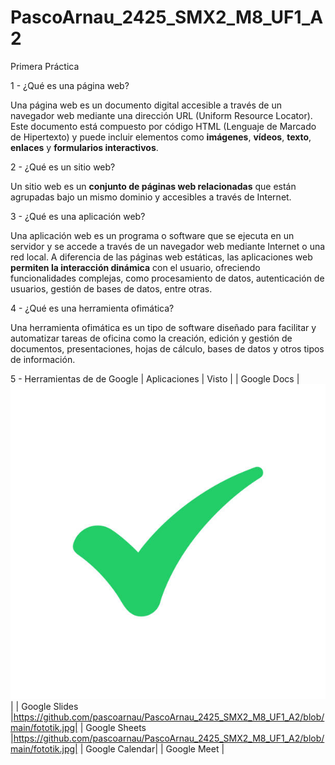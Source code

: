 # PascoArnau_2425_SMX2_M8_UF1_A2
Primera Práctica

1 - ¿Qué es una página web?

Una página web es un documento digital accesible a través de un navegador web mediante una dirección URL (Uniform Resource Locator). Este documento está compuesto por código HTML (Lenguaje de Marcado de Hipertexto) y puede incluir elementos como **imágenes**, **vídeos**, **texto**, **enlaces** y **formularios interactivos**. 

2 - ¿Qué es un sitio web?

Un sitio web es un **conjunto de páginas web relacionadas** que están agrupadas bajo un mismo dominio y accesibles a través de Internet.

3 - ¿Qué es una aplicación web?

Una aplicación web es un programa o software que se ejecuta en un servidor y se accede a través de un navegador web mediante Internet o una red local. A diferencia de las páginas web estáticas, las aplicaciones web **permiten la interacción dinámica** con el usuario, ofreciendo funcionalidades complejas, como procesamiento de datos, autenticación de usuarios, gestión de bases de datos, entre otras.

4 - ¿Qué es una herramienta ofimática?

Una herramienta ofimática es un tipo de software diseñado para facilitar y automatizar tareas de oficina como la creación, edición y gestión de documentos, presentaciones, hojas de cálculo, bases de datos y otros tipos de información. 

5 - Herramientas de de Google
| Aplicaciones   | Visto    | 
| Google Docs    |![fototik](https://github.com/pascoarnau/PascoArnau_2425_SMX2_M8_UF1_A2/blob/main/fototik.jpg "titulo opcional de la imagen")|
| Google Slides  |https://github.com/pascoarnau/PascoArnau_2425_SMX2_M8_UF1_A2/blob/main/fototik.jpg|
| Google Sheets  |https://github.com/pascoarnau/PascoArnau_2425_SMX2_M8_UF1_A2/blob/main/fototik.jpg|
| Google Calendar|
| Google Meet    |